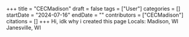 +++
title = "CECMadison"
draft = false
tags = ["User"]
categories = []
startDate = "2024-07-16"
endDate = ""
contributors = ["CECMadison"]
citations = []
+++
Hi, idk why i created this page
Locals:
Madison, WI
Janesville, WI
